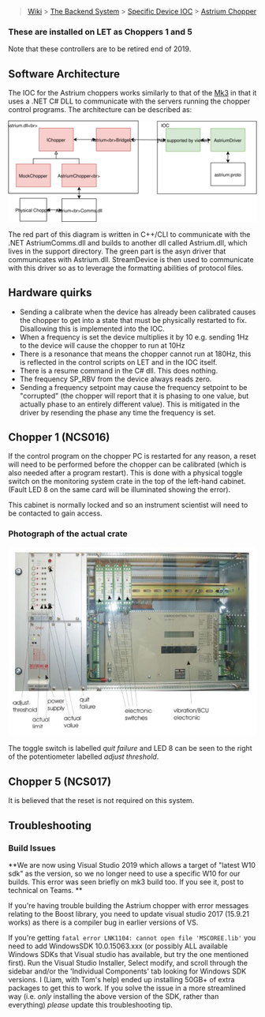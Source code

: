 > [Wiki](Home) > [The Backend System](The-Backend-System) > [Specific Device IOC](Specific-Device-IOC) > [Astrium Chopper](Astrium-Chopper)

### These are installed on LET as Choppers 1 and 5

Note that these controllers are to be retired end of 2019.

## Software Architecture ##

The IOC for the Astrium choppers works similarly to that of the [Mk3](https://github.com/ISISComputingGroup/ibex_developers_manual/wiki/MK3-Chopper) in that it uses a .NET C# DLL to communicate with the servers running the chopper control programs. The architecture can be described as:

![](https://github.com/ISISComputingGroup/ibex_developers_manual/blob/master/images/Astrium.svg)

The red part of this diagram is written in C++/CLI to communicate with the .NET AstriumComms.dll and builds to another dll called Astrium.dll, which lives in the support directory. The green part is the asyn driver that communicates with Astrium.dll. StreamDevice is then used to communicate with this driver so as to leverage the formatting abilities of protocol files.

## Hardware quirks ##

* Sending a calibrate when the device has already been calibrated causes the chopper to get into a state that must be physically restarted to fix. Disallowing this is implemented into the IOC.
* When a frequency is set the device multiplies it by 10 e.g. sending 1Hz to the device will cause the chopper to run at 10Hz
* There is a resonance that means the chopper cannot run at 180Hz, this is reflected in the control scripts on LET and in the IOC itself.
* There is a resume command in the C# dll. This does nothing.
* The frequency SP_RBV from the device always reads zero.
* Sending a frequency setpoint may cause the frequency setpoint to be "corrupted" (the chopper will report that it is phasing to one value, but actually phase to an entirely different value). This is mitigated in the driver by resending the phase any time the frequency is set.

## Chopper 1 (NCS016) ##

If the control program on the chopper PC is restarted for any reason, a reset will need to be performed before the chopper can be calibrated (which is also needed after a program restart).  This is done with a physical toggle switch on the monitoring system crate in the top of the left-hand cabinet.  (Fault LED 8 on the same card will be illuminated showing the error).

This cabinet is normally locked and so an instrument scientist will need to be contacted to gain access.

### Photograph of the actual crate

![](https://github.com/ISISComputingGroup/ibex_developers_manual/blob/master/images/Astrium%20Monitoring%20Crate.JPG)

The toggle switch is labelled _quit failure_ and LED 8 can be seen to the right of the potentiometer labelled _adjust threshold_.

## Chopper 5 (NCS017) ##

It is believed that the reset is not required on this system.

## Troubleshooting

### Build Issues

**We are now using Visual Studio 2019 which allows a target of "latest W10 sdk" as the version, so we no longer need to use a specific W10 for our builds. This error was seen briefly on mk3 build too. If you see it, post to technical on Teams. **

If you're having trouble building the Astrium chopper with error messages relating to the Boost library, you need to update visual studio 2017 (15.9.21 works) as there is a compiler bug in earlier versions of VS.

If you're getting `fatal error LNK1104: cannot open file 'MSCOREE.lib'` you need to add WindowsSDK 10.0.15063.xxx (or possibly ALL available Windows SDKs that Visual studio has available, but try the one mentioned first). Run the Visual Studio Installer, Select modify, and scroll through the sidebar and/or the 'Individual Components' tab looking for Windows SDK versions. I (Liam, with Tom's help) ended up installing 50GB+ of extra packages to get this to work. If you solve the issue in a more streamlined way (i.e. _only_ installing the above version of the SDK, rather than everything) _please_ update this troubleshooting tip. 